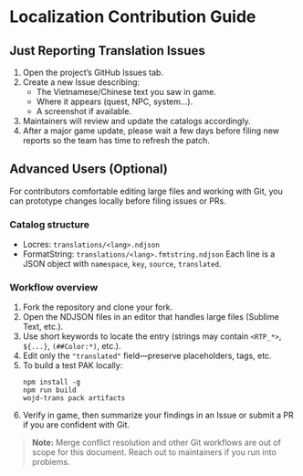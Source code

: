# Localization Contribution Guide

## Just Reporting Translation Issues
1. Open the project’s GitHub Issues tab.
2. Create a new Issue describing:
   - The Vietnamese/Chinese text you saw in game.
   - Where it appears (quest, NPC, system…).
   - A screenshot if available.
3. Maintainers will review and update the catalogs accordingly.
4. After a major game update, please wait a few days before filing new reports so the team has time to refresh the patch.

## Advanced Users (Optional)
For contributors comfortable editing large files and working with Git, you can prototype changes locally before filing issues or PRs.

### Catalog structure
- Locres: `translations/<lang>.ndjson`
- FormatString: `translations/<lang>.fmtstring.ndjson`
Each line is a JSON object with `namespace`, `key`, `source`, `translated`.

### Workflow overview
1. Fork the repository and clone your fork.
2. Open the NDJSON files in an editor that handles large files (Sublime Text, etc.).
3. Use short keywords to locate the entry (strings may contain `<RTP_*>`, `${...}`, `(##Color:*)`, etc.).
4. Edit only the `"translated"` field—preserve placeholders, tags, etc.
5. To build a test PAK locally:
   ```
   npm install -g
   npm run build
   wojd-trans pack artifacts
   ```
6. Verify in game, then summarize your findings in an Issue or submit a PR if you are confident with Git.

> **Note:** Merge conflict resolution and other Git workflows are out of scope for this document. Reach out to maintainers if you run into problems.
